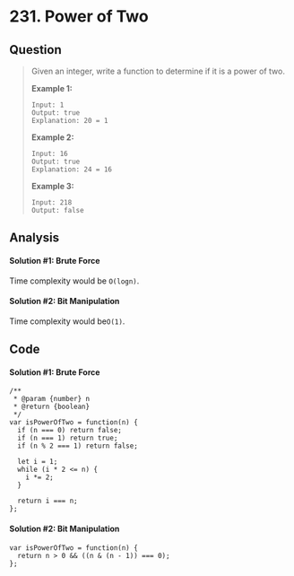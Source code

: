 # 231. Power of Two

## Question

> Given an integer, write a function to determine if it is a power of two.
>
> **Example 1:**
>
> ```text
> Input: 1
> Output: true 
> Explanation: 20 = 1
> ```
>
> **Example 2:**
>
> ```text
> Input: 16
> Output: true
> Explanation: 24 = 16
> ```
>
> **Example 3:**
>
> ```text
> Input: 218
> Output: false
> ```

## Analysis

#### Solution \#1: Brute Force

Time complexity would be `O(logn)`.

#### Solution \#2: Bit Manipulation

Time complexity would be`O(1)`.

## Code

#### Solution \#1: Brute Force

```text
/**
 * @param {number} n
 * @return {boolean}
 */
var isPowerOfTwo = function(n) {
  if (n === 0) return false;
  if (n === 1) return true;
  if (n % 2 === 1) return false;
  
  let i = 1;
  while (i * 2 <= n) {
    i *= 2;
  }
  
  return i === n;
};
```

#### Solution \#2: Bit Manipulation

```text
var isPowerOfTwo = function(n) {
  return n > 0 && ((n & (n - 1)) === 0);
};
```

